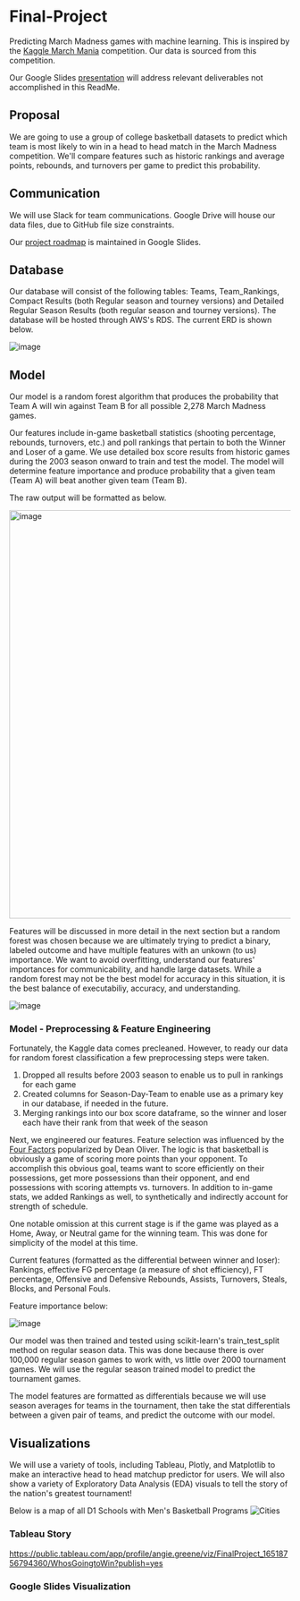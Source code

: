 # Final-Project
Predicting March Madness games with machine learning. This is inspired by the [Kaggle March Mania](https://www.kaggle.com/c/mens-march-mania-2022) competition. Our data is sourced from this competition.

Our Google Slides [presentation]([url](https://docs.google.com/presentation/d/1HYjOiJzDm9tq-HdAaf0HMkdC65oxDQk9SOGrZIYbI_8/edit#slide=id.g12c832a7b4e_0_0)) will address relevant deliverables not accomplished in this ReadMe.

## Proposal
We are going to use a group of college basketball datasets to predict which team is most likely to win in a head to head match in the March Madness competition.  We'll compare features such as historic rankings and average points, rebounds, and turnovers per game to predict this probability.

## Communication 
We will use Slack for team communications. 
Google Drive will house our data files, due to GitHub file size constraints. 

Our [project roadmap](https://docs.google.com/presentation/d/1cj5roKmtqg1G50iBWTQ_k9QtFI_a5Rb9JQhdKWZx1qg/edit#slide=id.g127d0f87571_0_5) is maintained in Google Slides.

## Database
Our database will consist of the following tables: Teams, Team_Rankings, Compact Results (both Regular season and tourney versions) and Detailed Regular Season Results (both regular season and tourney versions). The database will be hosted through AWS's RDS. The current ERD is shown below.

![image](https://user-images.githubusercontent.com/93338132/169716800-1ebe99e9-3e16-4120-a878-b948a25e0095.png)

## Model
Our model is a random forest algorithm that produces the probability that Team A will win against Team B for all possible 2,278 March Madness games. 

Our features include in-game basketball statistics (shooting percentage, rebounds, turnovers, etc.) and poll rankings that pertain to both the Winner and Loser of a game. We use detailed box score results from historic games during the 2003 season onward to train and test the model.  The model will determine feature importance and produce probability that a given team (Team A) will beat another given team (Team B). 

The raw output will be formatted as below.

<img width="730" alt="image" src="https://user-images.githubusercontent.com/93338132/167050740-f49f2dfd-620a-429d-b491-a1b846b53ce0.png">

Features will be discussed in more detail in the next section but a random forest was chosen because we are ultimately trying to predict a binary, labeled outcome and have multiple features with an unkown (to us) importance. We want to avoid overfitting, understand our features' importances for communicability, and handle large datasets. While a random forest may not be the best model for accuracy in this situation, it is the best balance of executabiliy, accuracy, and understanding. 

![image](https://user-images.githubusercontent.com/93338132/169670770-676ff636-4619-4d26-885e-d7917a7e99b3.png)

### Model - Preprocessing & Feature Engineering
Fortunately, the Kaggle data comes precleaned. However, to ready our data for random forest classification a few preprocessing steps were taken. 

1. Dropped all results before 2003 season to enable us to pull in rankings for each game
2. Created columns for Season-Day-Team to enable use as a primary key in our database, if needed in the future.
3. Merging rankings into our box score dataframe, so the winner and loser each have their rank from that week of the season

Next, we engineered our features. Feature selection was influenced by the [Four Factors]([url](https://www.basketball-reference.com/about/factors.html)) popularized by Dean Oliver. The logic is that basketball is obviously a game of scoring more points than your opponent. To accomplish this obvious goal, teams want to score efficiently on their possessions, get more possessions than their opponent, and end possessions with scoring attempts vs. turnovers. In addition to in-game stats, we added Rankings as well, to synthetically and indirectly account for strength of schedule. 

One notable omission at this current stage is if the game was played as a Home, Away, or Neutral game for the winning team. This was done for simplicity of the model at this time.

Current features (formatted as the differential between winner and loser): Rankings, effective FG percentage (a measure of shot efficiency), FT percentage, Offensive and Defensive Rebounds, Assists, Turnovers, Steals, Blocks, and Personal Fouls.

Feature importance below:

![image](https://user-images.githubusercontent.com/93338132/169670590-a10d1543-0ae3-49d5-870b-01d046da1d53.png)

Our model was then trained and tested using scikit-learn's train_test_split method on regular season data. This was done because there is over 100,000 regular season games to work with, vs little over 2000 tournament games. We will use the regular season trained model to predict the tournament games.

The model features are formatted as differentials because we will use season averages for teams in the tournament, then take the stat differentials between a given pair of teams, and predict the outcome with our model.

## Visualizations
We will use a variety of tools, including Tableau, Plotly, and Matplotlib to make an interactive head to head matchup predictor for users. We will also show a variety of Exploratory Data Analysis (EDA) visuals to tell the story of the nation's greatest tournament!

Below is a map of all D1 Schools with Men's Basketball Programs
![Cities](https://user-images.githubusercontent.com/95720986/167307458-9574b2dc-1ba4-4eed-a8d5-7360c93dbaf3.png)

### Tableau Story
https://public.tableau.com/app/profile/angie.greene/viz/FinalProject_16518756794360/WhosGoingtoWin?publish=yes

### Google Slides Visualization



